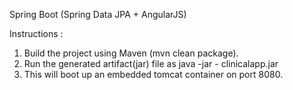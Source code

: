 Spring Boot (Spring Data JPA + AngularJS)

Instructions :
1. Build the project using Maven (mvn clean package).
2. Run the generated artifact(jar) file as java -jar - clinicalapp.jar
3. This will boot up an embedded tomcat container on port 8080.